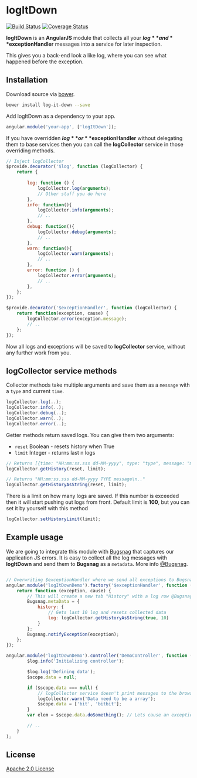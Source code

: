 logItDown
===========
[![Build Status](https://travis-ci.org/transferwise/log-it-down.svg)](https://travis-ci.org/transferwise/log-it-down)
[![Coverage Status](https://coveralls.io/repos/transferwise/log-it-down/badge.png?branch=master)](https://coveralls.io/r/transferwise/log-it-down?branch=master)

**logItDown** is an **AngularJS** module that collects all your **$log** and **$exceptionHandler** messages into a service for later inspection.

This gives you a back-end look a like log, where you can see what happened before the exception.

## Installation

Download source via [bower](http://bower.io/).

````bash
bower install log-it-down --save
````

Add logItDown as a dependency to your app.

````javascript
angular.module('your-app', ['logItDown']);
````

If you have overridden **$log** or **$exceptionHandler** without delegating them to base services then you can call the **logCollector** service in those overriding methods.

````javascript
// Inject logCollector
$provide.decorator('$log', function (logCollector) {
	return {
		
		log: function () {
			logCollector.log(arguments);
			// Other stuff you do here
		},
		info: function(){
			logCollector.info(arguments);
			// ..
		},
		debug: function(){
			logCollector.debug(arguments);
			// ..
		},
		warn: function(){
			logCollector.warn(arguments);
			// ..
		},
		error: function () {
			logCollector.error(arguments);
			// ..
		},
	};
});

$provide.decorator('$exceptionHandler', function (logCollector) {
	return function(exception, cause) {
		logCollector.error(exception.message);
		// ..
	};
});
````

Now all logs and exceptions will be saved to **logCollector** service, without any further work from you.

## logCollector service methods

Collector methods take multiple arguments and save them as a `message` with a `type` and current `time`.

````javascript
logCollector.log(..);
logCollector.info(..);
logCollector.debug(..);
logCollector.warn(..);
logCollector.error(..);
````

Getter methods return saved logs. You can give them two arguments:
* `reset` Boolean - resets history when True
* `limit` Integer - returns last n logs

````javascript
// Returns [{time: "HH:mm:ss.sss dd-MM-yyyy", type: "type", message: "msg"}, ..]
logCollector.getHistory(reset, limit);

// Returns "HH:mm:ss.sss dd-MM-yyyy TYPE message\n.."
logCollector.getHistoryAsString(reset, limit); 
````

There is a limit on how many logs are saved. If this number is exceeded then it will start pushing out logs from front. Default limit is **100**, but you can set it by yourself with this method

````javascript
logCollector.setHistoryLimit(limit);
````

## Example usage

We are going to integrate this module with [Bugsnag](https://github.com/bugsnag/bugsnag-js) that captures our application JS errors. It is easy to collect all the log messages with **logItDown** and send them to **Bugsnag** as a `metadata`. More info [@Bugsnag](https://bugsnag.com/docs).

````javascript

// Overwriting $exceptionHandler where we send all exceptions to Bugsnag
angular.module('logItDownDemo').factory('$exceptionHandler', function (logCollector) {
	return function (exception, cause) {
		// This will create a new tab "History" with a log row @Bugsnag
		Bugsnag.metaData = {
			history: {
				// Gets last 10 log and resets collected data
				log: logCollector.getHistoryAsString(true, 10) 
			}
		};
		Bugsnag.notifyException(exception);
	};
});

angular.module('logItDownDemo').controller('DemoController', function ($scope, $log, logCollector) {
		$log.info('Initializing controller');

		$log.log('Defining data');
		$scope.data = null;

		if ($scope.data === null) {
			// logCollector service doesn't print messages to the browser console
			logCollector.warn('Data need to be a array'); 
			$scope.data = ['bit', 'bitbit'];
		}
		var elem = $scope.data.doSomething(); // Lets cause an exception

		// ..
	}
);
````

## License

[Apache 2.0 License](//github.com/transferwise/log-it-down/blob/master/LICENSE)
